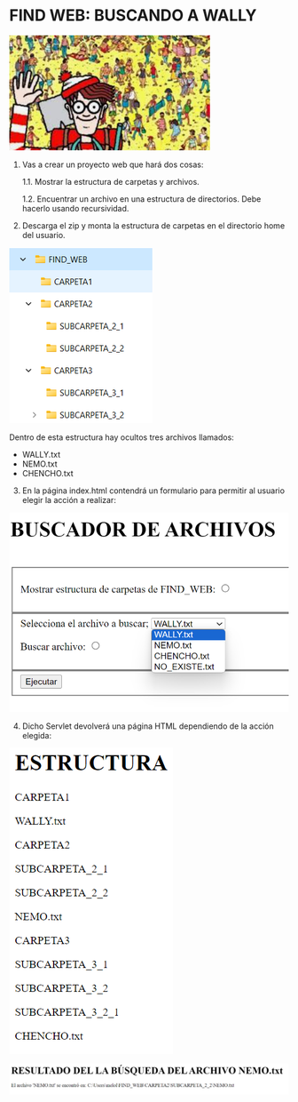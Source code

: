 # FIND WEB: BUSCANDO A WALLY

![alt text](image.png)

1. Vas a crear un proyecto web que hará dos cosas:
   
    1.1. Mostrar la estructura de carpetas y archivos.
   
    1.2. Encuentrar un archivo en una estructura de directorios. Debe hacerlo usando recursividad.

3. Descarga el zip y monta la estructura de carpetas en el directorio home del usuario.

![alt text](image-1.png)

Dentro de esta estructura hay ocultos tres archivos llamados:
- WALLY.txt
- NEMO.txt
- CHENCHO.txt


3. En la página index.html contendrá un formulario para permitir al usuario elegir la acción a realizar:

![alt text](image-2.png)

4. Dicho Servlet devolverá una página HTML dependiendo de la acción elegida:

![alt text](image-3.png)

![alt text](image-4.png)